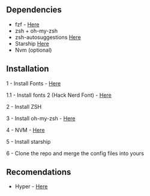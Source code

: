 ## Dependencies
- fzf - [Here](https://github.com/junegunn/fzf)
- zsh + oh-my-zsh
- zsh-autosuggestions [Here](https://github.com/zsh-users/zsh-autosuggestions)
- Starship [Here](https://starship.rs/)
- Nvm (optional)

## Installation

1 - Install Fonts - [Here](https://github.com/sebastiencs/icons-in-terminal)

1.1 - Install fonts 2 (Hack Nerd Font) - [Here](https://www.nerdfonts.com/font-downloads)

2 - Install ZSH

3 - Install oh-my-zsh - [Here](https://github.com/robbyrussell/oh-my-zsh)

4 - NVM - [Here](https://github.com/creationix/nvm)

5 - Install starship

6 - Clone the repo and merge the config files into yours

## Recomendations

- Hyper - [Here](https://hyper.is/)
